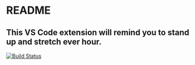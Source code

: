 # README
## This VS Code extension will remind you to stand up and stretch ever hour.

[![Build Status](https://travis-ci.org/jpalioto/Stretch-VSCode.svg?branch=master)](https://travis-ci.org/jpalioto/Stretch-VSCode)
